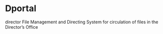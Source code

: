 # Dportal
director
File Management and Directing System for circulation of files in the Director’s Office
